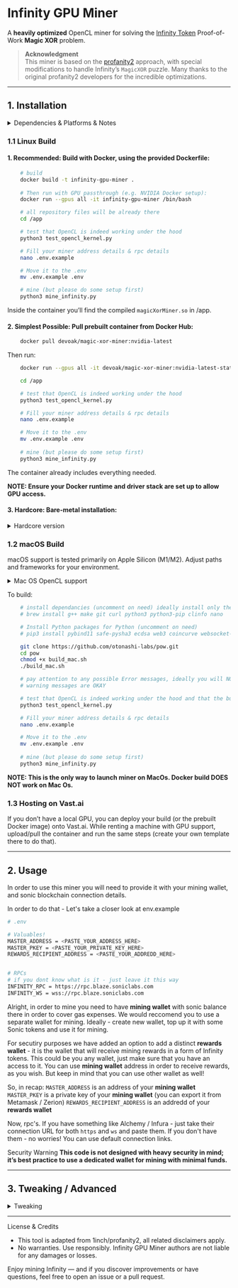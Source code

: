 # Infinity GPU Miner

A **heavily optimized** OpenCL miner for solving the [Infinity Token](https://github.com/8finity-xyz/protocol) Proof-of-Work **Magic XOR** problem.  

> **Acknowledgment**  
> This miner is based on the [profanity2](https://github.com/1inch/profanity2) approach, with special modifications to handle Infinity’s `MagicXOR` puzzle. Many thanks to the original profanity2 developers for the incredible optimizations.

---

## 1. Installation

<details>
    <summary>Dependencies & Platforms & Notes</summary>

This miner is a heavily optimized software, hence it is quite picky dependencies-wise. Please make sure you have all the necessary dependancies installed and working together.

**An optimal option for most of the users will be to proceed with Docker build on a server with NVIDIA GPU.**

- **OpenCL** (SDK + GPU drivers)  
  - Linux: `ocl-icd-opencl-dev`, `libopencl-clang-dev`, compatible NVIDIA or AMD drivers
  - macOS: OpenCL must be available; Apple Silicon with GPU drivers (Metal/OpenCL bridging) tested.
- **C++11** compiler (e.g., `g++`).
- **Python 3.10+** with `pybind11`, `safe-pysha3`, `ecdsa`, `coincurve`, `web3`, `websockets`, etc.
- **Make** (for building `magicXorMiner.so`).
- (Optional) **Docker** (for container builds).

> **Tested** primarily on Linux (NVIDIA GPUs) and Apple Silicon. Other platforms *may* work but are not guaranteed.

</details>


### 1.1 Linux Build

#### 1. **Recommended:** Build with Docker, using the provided Dockerfile:
```bash
    # build
    docker build -t infinity-gpu-miner .
    
    # Then run with GPU passthrough (e.g. NVIDIA Docker setup):
    docker run --gpus all -it infinity-gpu-miner /bin/bash

    # all repository files will be already there
    cd /app

    # test that OpenCL is indeed working under the hood
    python3 test_opencl_kernel.py 

    # Fill your miner address details & rpc details
    nano .env.example 

    # Move it to the .env
    mv .env.example .env

    # mine (but please do some setup first)
    python3 mine_infinity.py
 ```

Inside the container you’ll find the compiled `magicXorMiner.so` in /app.

#### 2. **Simplest Possible:** Pull prebuilt container from Docker Hub:
```bash
    docker pull devoak/magic-xor-miner:nvidia-latest
```
Then run:
```bash
    docker run --gpus all -it devoak/magic-xor-miner:nvidia-latest-stats /bin/bash

    cd /app

    # test that OpenCL is indeed working under the hood
    python3 test_opencl_kernel.py 

    # Fill your miner address details & rpc details
    nano .env.example 

    # Move it to the .env
    mv .env.example .env
    
    # mine (but please do some setup first)
    python3 mine_infinity.py

```
The container already includes everything needed.

**NOTE: Ensure your Docker runtime and driver stack are set up to allow GPU access.**

#### 3. **Hardcore:** Bare-metal installation:
<details>
    <summary>Hardcore version</summary>

```bash
   # Install dependencies, for example on Ubuntu:
   sudo apt-get update && sudo apt-get install -y \
    g++ make git ocl-icd-opencl-dev libopencl-clang-dev curl python3 python3-pip clinfo nano

    # Install Python packages for Python
   pip3 install pybind11 safe-pysha3 ecdsa web3 coincurve websocket-client websockets dotenv 

   # Clone and build:
   git clone https://github.com/otonashi-labs/pow.git
   cd pow
   make clean && make

   # Potentially you might wanna use this line. If Nvidia and OpenCL aren't befrending
   # Configure OpenCL ICD for NVIDIA
   # mkdir -p /etc/OpenCL/vendors && echo "libnvidia-opencl.so.1" > /etc/OpenCL/vendors/nvidia.icd

   # test that OpenCL is indeed working under the hood
   python3 test_opencl_kernel.py 

    # Fill your miner address details & rpc details
    nano .env.example 

    # Move it to the .env
    mv .env.example .env

   # mine (but please do some setup first and congrats if this option succeded 🎉)
   python3 mine_infinity.py
```

This will produce `magicXorMiner.so`, with quite high probability.

However, there might be platform specific issues.  If experiencing any trouble with installing all of the dependancies -- please consider Docker build. 

**THIS IS THE HARDCORE BUILD VERSION**

</details>


### 1.2 macOS Build

macOS support is tested primarily on Apple Silicon (M1/M2). Adjust paths and frameworks for your environment.

<details>
    <summary>Mac OS OpenCL support</summary>

Installing OpenCL on a Mac with an Apple Silicon chip is a little different because Apple has deprecated OpenCL in favor of Metal. But OpenCL is still available on macOS, including on Apple Silicon (M1/M2/M3), just not actively developed

✅ 1. Xcode Command Line Tools (includes OpenCL)

Most macOS systems already have OpenCL support via system frameworks. All you really need is:
```bash
    xcode-select --install
```
This installs the command line developer tools, which include OpenCL headers and libraries in the system frameworks.

✅ 2. Check for OpenCL Framework

You can verify it’s available here:
```bash
    /System/Library/Frameworks/OpenCL.framework
```

Also:
```bash
    brew install clinfo
    clinfo
```

This will show you your OpenCL device stats. If it's working - you are good to go

</details>

To build:
```bash
    # install dependancies (uncomment on need) ideally install only the things that you need
    # brew install g++ make git curl python3 python3-pip clinfo nano

    # Install Python packages for Python (uncomment on need)
    # pip3 install pybind11 safe-pysha3 ecdsa web3 coincurve websocket-client websockets dotenv 

    git clone https://github.com/otonashi-labs/pow.git
    cd pow
    chmod +x build_mac.sh
    ./build_mac.sh

    # pay attention to any possible Error messages, ideally you will NOT get any
    # warning messages are OKAY

    # test that OpenCL is indeed working under the hood and that the build is succesefull
    python3 test_opencl_kernel.py 

    # Fill your miner address details & rpc details
    nano .env.example 

    # Move it to the .env
    mv .env.example .env
    
    # mine (but please do some setup first)
    python3 mine_infinity.py
```

**NOTE: This is the only way to launch miner on MacOs. Docker build DOES NOT work on Mac Os.**

### 1.3 Hosting on Vast.ai

If you don’t have a local GPU, you can deploy your build (or the prebuilt Docker image) onto Vast.ai. While renting a machine with GPU support, upload/pull the container and run the same steps (create your own template there to do that).

---

## 2. Usage

In order to use this miner you will need to provide it with your mining wallet, and sonic blockchain connection details.

In order to do that - Let's take a closer look at env.example

```bash
# .env

# Valuables!
MASTER_ADDRESS = <PASTE_YOUR_ADDRESS_HERE>
MASTER_PKEY = <PASTE_YOUR_PRIVATE_KEY_HERE>
REWARDS_RECIPIENT_ADDRESS = <PASTE_YOUR_ADDREDD_HERE>


# RPCs
# if you dont know what is it - just leave it this way
INFINITY_RPC = https://rpc.blaze.soniclabs.com
INFINITY_WS = wss://rpc.blaze.soniclabs.com

```
Alright, in order to mine you need to have **mining wallet** with sonic balance there in order to cover gas expenses. 
We would reccomend you to use a separate wallet for mining. Ideally - create new wallet, top up it with some Sonic tokens and use it for mining. 

For secutiry purposes we have added an option to add a distinct **rewards wallet** - it is the wallet that will receive mining rewards in a form of Infinity tokens. This could be you any wallet, just make sure that you have an access to it. You can use **mining wallet** address in order to receive rewards, as you wish. But keep in mind that you can use other wallet as well!


So, in recap:
`MASTER_ADDRESS` is an address of your **mining wallet**
`MASTER_PKEY` is a private key of your **mining wallet** (you can export it from Metamask / Zerion)
`REWARDS_RECIPIENT_ADDRESS` is an addredd of your **rewards wallet**

Now, rpc's. If you have something like Alchemy / Infura - just take their connection URL for both `https` and `ws` and paste them. If you don't have them - no worries! You can use default connection links.


Security Warning
**This code is not designed with heavy security in mind; it’s best practice to use a dedicated wallet for mining with minimal funds.**

---

## 3. Tweaking / Advanced

<details>
    <summary>Tweaking</summary>

Within `config.py`, you’ll find the following configuration options:

Feel free to tune them! But make sure you know what you are doing.

```python
"""
    be creative, pick your own data, don't make it too long though,
    code will compulsory fail if len(SIGN_DATA) > 32, so keep that in mind
"""
SIGN_DATA = bytes.fromhex("deadbeef1337cafebabe")

"""
    [TX-BUILDER] feel free to tune it
    or build a script to tune it
"""
MAX_PRIORITY_FEE_MWEI = 500
BASE_FEE_K = 2

"""
    [MINER] Mining params section:
    feel free to tweak this parameters until it works the best for you
    original profanity2 params are mirrored here: https://github.com/1inch/profanity2

Tweaking:
    WORKSIZE_LOCAL      Set OpenCL local work size. [default = 64]
    WORKSIZE_MAX        Set OpenCL maximum work size. [default = -i * -I]
    INVERSE_SIZE        Set size of modular inverses to calculate in one work item. [default = 255]
    INVERSE_MULTIPLE    Set how many above work items will run in parallell. [default = 16384]

Note:
    My own strategy is modifying INVERSE_MULTIPLE while keeping other parameters default
    For Apple Silicon expect something like 1024 to be an optimal INVERSE_MULTIPLE size

    For NVIDIA GPU -- 16384 will be a great option

    Keep in mind that this number HAS TO BE a power of 2 (1024, 2048, 4096, etc)
"""
WORKSIZE_LOCAL = 64
WORKSIZE_MAX = 0  # 0 means default
INVERSE_SIZE = 255
INVERSE_MULTIPLE = 1024 

"""
    Should program output anything in std::out ?
"""
PROFANITY2_VERBOSE_FLAG = False  # do you want profanity2 working logs?
MINER_VERBOSE_FLAG = True # don't toggle these both to True -- they will mix, one at a time please


"""
    500 ms polling loop step 
    15 min --> 720_000 steps
    POLLING session will be updated once every 15 min
"""
SESSION_UPATE_STEPS = 1_800 

"""
    5 ms main loop step 
    1 s --> 200 steps
    Comand Line stats will be updated once every 500ms
"""
REFRESH_CLI_RATE = 100
```
</details>

---

License & Credits
- This tool is adapted from 1inch/profanity2, all related disclaimers apply.
- No warranties. Use responsibly. Infinity GPU Miner authors are not liable for any damages or losses.


Enjoy mining Infinity — and if you discover improvements or have questions, feel free to open an issue or a pull request.

